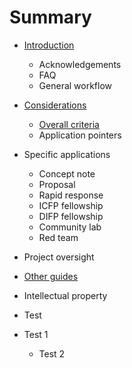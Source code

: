 # Summary

* [Introduction](README.md)

  * Acknowledgements
  * FAQ
  * General workflow

* [Considerations](chapter1.md)

  * [Overall criteria](overall-criteria.md)
  * Application pointers

* Specific applications

  * Concept note
  * Proposal
  * Rapid response
  * ICFP fellowship
  * DIFP fellowship
  * Community lab
  * Red team

* Project oversight
* [Other guides](other-guides.md)
* Intellectual property
* Test
* Test 1
  * Test 2



